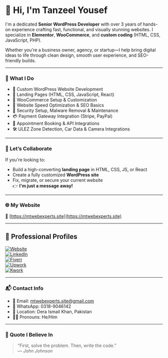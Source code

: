 # 👋 Hi, I'm Tanzeel Yousef

I'm a dedicated **Senior WordPress Developer** with over 3 years of hands-on experience crafting fast, functional, and visually stunning websites. I specialize in **Elementor**, **WooCommerce**, and **custom coding** (HTML, CSS, JavaScript, PHP).

Whether you're a business owner, agency, or startup—I help bring digital ideas to life through clean design, smooth user experience, and SEO-friendly builds.

---

### 💼 What I Do

- 🔧 Custom WordPress Website Development  
- 🎯 Landing Pages (HTML, CSS, JavaScript, React)  
- 🛒 WooCommerce Setup & Customization  
- 🚀 Website Speed Optimization & SEO Basics  
- 🔐 Security Setup, Malware Removal & Maintenance  
- 💳 Payment Gateway Integration (Stripe, PayPal)  
- 📆 Appointment Booking & API Integrations  
- 🛠 ULEZ Zone Detection, Car Data & Camera Integrations

---

### 🤝 Let’s Collaborate

If you're looking to:
- Build a high-converting **landing page** in HTML, CSS, JS, or React  
- Create a fully customized **WordPress site**  
- Fix, migrate, or secure your current website  
👉 **I'm just a message away!**

---

### 🌐 My Website

🔗 [https://mtwebexperts.site](https://mtwebexperts.site)

---

## 🌟 Professional Profiles

[![Website](https://img.shields.io/badge/Website-MT%20Web%20Experts-black?style=for-the-badge&logo=google-chrome)](https://mtwebexperts.site)  
[![LinkedIn](https://img.shields.io/badge/LinkedIn-Tanzeel%20Yousef-blue?style=for-the-badge&logo=linkedin)](https://www.linkedin.com/in/muhammad-tanzeel-ur-rehman-04b898355/)  
[![Fiverr](https://img.shields.io/badge/Fiverr-Profile-success?style=for-the-badge&logo=fiverr)](https://www.fiverr.com/tanzeelyousef96?public_mode=true)  
[![Upwork](https://img.shields.io/badge/Upwork-Profile-success?style=for-the-badge&logo=upwork)](https://www.upwork.com/freelancers/~019473e56b1a594fa8?mp_source=share)  
[![Kwork](https://img.shields.io/badge/Kwork-Profile-yellow?style=for-the-badge)](https://kwork.com/user/tanzeelyousef)

---

### 📬 Contact Info

- 📧 Email: [mtwebexperts.site@gmail.com](mailto:mtwebexperts.site@gmail.com)  
- 📱 WhatsApp: 0318-9046142  
- 📍 Location: Dera Ismail Khan, Pakistan  
- 🧑‍💻 Pronouns: He/Him

---

### 💬 Quote I Believe In

> “First, solve the problem. Then, write the code.”  
> — *John Johnson*
